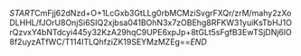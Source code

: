$START$CmFjj62dNzd+O+1LcGxb3GtLLg0rbMCMziSvgrFXQr/zrM/mahy2zXoDLHHL/fJOrU8OnjSi6SIQ2xjbsa041BOhN3x7zOBEhg8RFKW31yuiKsTbHJ1OrQzvxY4bNTdcyi445y32KzA29hqC9UPE6xpJp+8tGLt5sFgfB3EwTSjDNj6lO8f2uyzATfWC/T114ITLQhfziZK19SEYMzMZEg==$END$